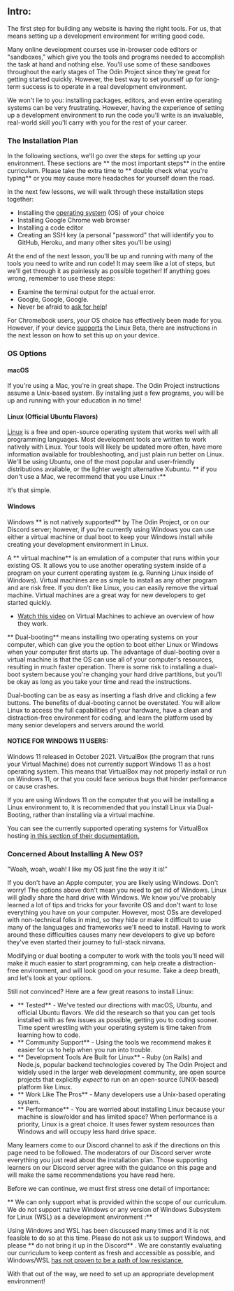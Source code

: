 ## Intro:


The first step for building any website is having the right tools. For us, that means setting up a development environment for writing good code.

Many online development courses use in-browser code editors or "sandboxes," which give you the tools and programs needed to accomplish the task at hand and nothing else. You'll use some of these sandboxes throughout the early stages of The Odin Project since they're great for getting started quickly. However, the best way to set yourself up for long-term success is to operate in a real development environment. 

We won't lie to you: installing packages, editors, and even entire operating systems can be very frustrating. However, having the experience of setting up a development environment to run the code you'll write is an invaluable, real-world skill you'll carry with you for the rest of your career.

### The Installation Plan

In the following sections, we'll go over the steps for setting up your environment. These sections are ** the most important steps**  in the entire curriculum. Please take the extra time to ** double check what you're typing**  or you may cause more headaches for yourself down the road. 

In the next few lessons, we will walk through these installation steps together:

* Installing the [operating system](https://en.wikipedia.org/wiki/Operating_system) (OS) of your choice
* Installing Google Chrome web browser
* Installing a code editor
* Creating an SSH key (a personal "password" that will identify you to GitHub, Heroku, and many other sites you'll be using)

At the end of the next lesson, you'll be up and running with many of the tools you need to write and run code! It may seem like a lot of steps, but we'll get through it as painlessly as possible together! If anything goes wrong, remember to use these steps:

* Examine the terminal output for the actual error.
* Google, Google, Google.
* Never be afraid to [ask for help](https://discord.gg/fbFCkYabZB)!

For Chromebook users, your OS choice has effectively been made for you. However, if your device [supports](https://www.chromium.org/chromium-os/chrome-os-systems-supporting-linux) the Linux Beta, there are instructions in the next lesson on how to set this up on your device.

### OS Options

#### macOS

If you're using a Mac, you're in great shape. The Odin Project instructions assume a Unix-based system. By installing just a few programs, you will be up and running with your education in no time!

#### Linux (Official Ubuntu Flavors)

[Linux](https://en.wikipedia.org/wiki/Linux) is a free and open-source operating system that works well with all programming languages. Most development tools are written to work natively with Linux. Your tools will likely be updated more often, have more information available for troubleshooting, and just plain run better on Linux. We'll be using Ubuntu, one of the most popular and user-friendly distributions available, or the lighter weight alternative Xubuntu. ** if you don't use a Mac, we recommend that you use Linux :**

 It's that simple.

#### Windows

Windows ** is not natively supported**  by The Odin Project, or on our Discord server; however, if you're currently using Windows you can use either a virtual machine or dual boot to keep your Windows install while creating your development environment in Linux.

A ** virtual machine**  is an emulation of a computer that runs within your existing OS. It allows you to use another operating system inside of a program on your current operating system (e.g. Running Linux inside of Windows). Virtual machines are as simple to install as any other program and are risk free. If you don't like Linux, you can easily remove the virtual machine. Virtual machines are a great way for new developers to get started quickly.

 - [Watch this video](https://youtu.be/yIVXjl4SwVo) on Virtual Machines to achieve an overview of how they work. 

** Dual-booting**  means installing two operating systems on your computer, which can give you the option to boot either Linux or Windows when your computer first starts up. The advantage of dual-booting over a virtual machine is that the OS can use all of your computer's resources, resulting in much faster operation. There is some risk to installing a dual-boot system because you're changing your hard drive partitions, but you'll be okay as long as you take your time and read the instructions.

Dual-booting can be as easy as inserting a flash drive and clicking a few buttons. The benefits of dual-booting cannot be overstated. You will allow Linux to access the full capabilities of your hardware, have a clean and distraction-free environment for coding, and learn the platform used by many senior developers and servers around the world.

#### NOTICE FOR WINDOWS 11 USERS:

Windows 11 released in October 2021. VirtualBox (the program that runs your Virtual Machine) does not currently support Windows 11 as a host operating
system. This means that VirtualBox may not properly install or run on Windows 11, or that you could face serious bugs that hinder performance or cause
crashes.

If you are using Windows 11 on the computer that you will be installing a Linux environment to, it is recommended that you install Linux via Dual-Booting, rather than installing via a virtual machine.

You can see the currently supported operating systems for VirtualBox hosting [in this section of their documentation.](https://www.virtualbox.org/manual/UserManual.html#hostossupport)

### Concerned About Installing A New OS?

"Woah, woah, woah! I like my OS just fine the way it is!"

If you don't have an Apple computer, you are likely using Windows. Don't worry! The options above don't mean you need to get rid of Windows. Linux will gladly share the hard drive with Windows. We know you've probably learned a lot of tips and tricks for your favorite OS and don't want to lose everything you have on your computer. However, most OSs are developed with non-technical folks in mind, so they hide or make it difficult to use many of the languages and frameworks we'll need to install. Having to work around these difficulties causes many new developers to give up before they've even started their journey to full-stack nirvana.

Modifying or dual booting a computer to work with the tools you'll need will make it much easier to start programming, can help create a distraction-free environment, and will look good on your resume. Take a deep breath, and let's look at your options.

Still not convinced? Here are a few great reasons to install Linux: 

- ** Tested**  - We've tested our directions with macOS, Ubuntu, and official Ubuntu flavors. We did the research so that you can get tools installed with as few issues as possible, getting you to coding sooner. Time spent wrestling with your operating system is time taken from learning how to code.
- ** Community Support**  - Using the tools we recommend makes it easier for us to help when you run into trouble.
- ** Development Tools Are Built for Linux**  - Ruby (on Rails) and Node.js, popular backend technologies covered by The Odin Project and widely used in the larger web development community, are open source projects that explicitly *expect* to run on an open-source (UNIX-based) platform like Linux.
- ** Work Like The Pros**  - Many developers use a Unix-based operating system.
- ** Performance**  - You are worried about installing Linux because your machine is slow/older and has limited space? When performance is a priority, Linux is a great choice. It uses fewer system resources than Windows and will occupy less hard drive space.

Many learners come to our Discord channel to ask if the directions on this page need to be followed. The moderators of our Discord server wrote everything you just read about the installation plan. Those supporting learners on our Discord server agree with the guidance on this page and will make the same recommendations you have read here.

Before we can continue, we must first stress one detail of importance:

** We can only support what is provided within the scope of our curriculum. We do not support native Windows or any version of Windows Subsystem for Linux (WSL) as a development environment :**

 Using Windows and WSL has been discussed many times and it is not feasible to do so at this time. Please do not ask us to support Windows, and please ** do not bring it up in the Discord** . We are constantly evaluating our curriculum to keep content as fresh and accessible as possible, and Windows/WSL [has not proven to be a path of low resistance.](https://github.com/microsoft/WSL/issues)

With that out of the way, we need to set up an appropriate development environment!
